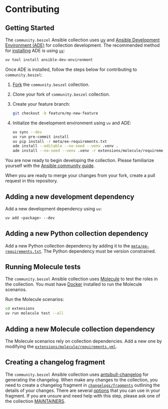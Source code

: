 # Contributing

## Getting Started

The `community.beszel` Ansible collection uses [uv](https://docs.astral.sh/uv/) and [Ansible Development Environment (ADE)](https://github.com/ansible/ansible-dev-environment) for collection development. The recommended method for [installing](https://github.com/ansible/ansible-dev-environment?tab=readme-ov-file#installation) ADE is using [`uv`](https://docs.astral.sh/uv/):

```bash
uv tool install ansible-dev-environment
```

Once ADE is installed, follow the steps below for contributing to `community.beszel`:

1. [Fork](https://github.com/ansible-collections/community.beszel/fork) the `community.beszel` collection.

2. Clone your fork of `community.beszel` collection.

3. Create your feature branch:

    ```bash
    git checkout -b feature/my-new-feature
    ```

4. Initialize the development environment using `uv` and ADE:

    ```bash
    uv sync --dev
    uv run pre-commit install
    uv pip install -r meta/ee-requirements.txt
    ade install --editable --no-seed --venv .venv .
    ade install --no-seed --venv .venv -r extensions/molecule/requirements.yml
    ```

You are now ready to begin developing the collection. Please familiarize yourself with the [Ansible community guide](https://docs.ansible.com/ansible/devel/community/index.html).

When you are ready to merge your changes from your fork, create a pull request in this repository.

## Adding a new development dependency

Add a new development dependency using `uv`:

```bash
uv add <package> --dev
```

## Adding a new Python collection dependency

Add a new Python collection dependency by adding it to the [`meta/ee-requirements.txt`](meta/ee-requirements.txt). The Python dependency must be version constrained.

## Running Molecule tests

The `community.beszel` Ansible collection uses [Molecule](https://ansible.readthedocs.io/projects/molecule/index.html) to test the roles in the collection. You must have [Docker](https://docs.docker.com/engine/install/) installed to run the Molecule scenarios.

Run the Molecule scenarios:

```bash
cd extensions
uv run molecule test --all
```

## Adding a new Molecule collection dependency

The Molecule scenarios rely on collection dependencies. Add a new one by modifying the [`extensions/molecule/requirements.yml`](extensions/molecule/requirements.yml).

## Creating a changelog fragment

The `community.beszel` Ansible collection uses [antsibull-changelog](https://github.com/ansible-community/antsibull-changelog) for generating the changelog. When make any changes to the collection, you need to create a changelog fragment in [`changelogs/fragments`](changelogs/fragments/) outlining the details of your changes. There are several [options](https://ansible.readthedocs.io/projects/antsibull-changelog/changelog.yaml-format/#changes) that you can use in your fragment. If you are unsure and need help with this step, please ask one of the collection [MAINTAINERS](MAINTAINERS).
